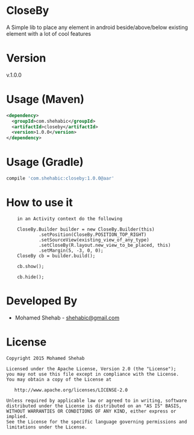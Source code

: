 CloseBy
=======
A Simple lib to place any element in android beside/above/below existing element with a lot of cool features

Version
=======
v.1.0.0

Usage (Maven)
=============
```XML
<dependency>
  <groupId>com.shehabic</groupId>
  <artifactId>closeby</artifactId>
  <version>1.0.0</version>
</dependency>
```

Usage (Gradle)
==============
```groovy
compile 'com.shehabic:closeby:1.0.0@aar'
```

How to use it
=======
        in an Activity context do the following

        CloseBy.Builder builder = new CloseBy.Builder(this)
                .setPosition(CloseBy.POSITION_TOP_RIGHT)
                .setSourceView(existing_view_of_any_type)
                .setCloseBy(R.layout.new_view_to_be_placed, this)
                .setMargin(5, -3, 0, 0);
        CloseBy cb = builder.build();
        
        cb.show();
        
        cb.hide();


Developed By
============

* Mohamed Shehab - <shehabic@gmail.com>


License
=======

    Copyright 2015 Mohamed Shehab

    Licensed under the Apache License, Version 2.0 (the "License");
    you may not use this file except in compliance with the License.
    You may obtain a copy of the License at

       http://www.apache.org/licenses/LICENSE-2.0

    Unless required by applicable law or agreed to in writing, software
    distributed under the License is distributed on an "AS IS" BASIS,
    WITHOUT WARRANTIES OR CONDITIONS OF ANY KIND, either express or implied.
    See the License for the specific language governing permissions and
    limitations under the License.
